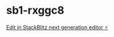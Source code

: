 # sb1-rxggc8

[Edit in StackBlitz next generation editor ⚡️](https://stackblitz.com/~/github.com/specsolutions24/sb1-rxggc8)
